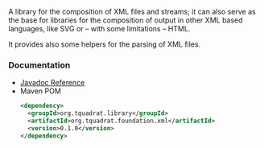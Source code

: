 A library for the composition of XML files and streams; it can also serve as the base for libraries for the composition of output in other XML based languages, like SVG or – with some limitations – HTML.

It provides also some helpers for the parsing of XML files.

### Documentation

- [Javadoc Reference](https://tquadrat.github.io/foundation-xml/javadoc/index.html)
- Maven POM
    ```xml
    <dependency>
      <groupId>org.tquadrat.library</groupId>
      <artifactId>org.tquadrat.foundation.xml</artifactId>
      <version>0.1.0</version>
    </dependency>
    ```